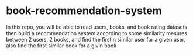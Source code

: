 # book-recommendation-system
In this repo, you will be able to read users, books, and book rating datasets then build a recommendation system according to some similarity mesures between 2 users, 2 books, and find the first n similar user for a given user, also find the first similar book for a givin book
